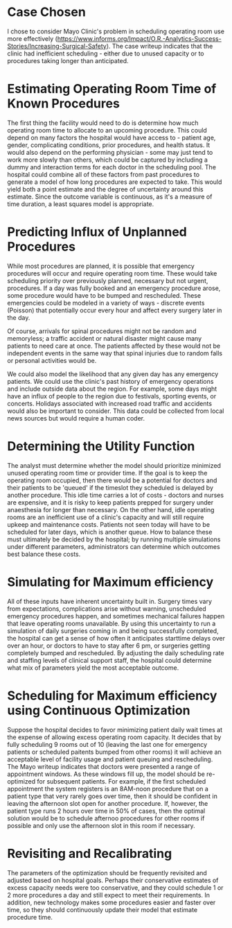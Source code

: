# Case Chosen
I chose to consider Mayo Clinic's problem in scheduling operating room use more effectively (https://www.informs.org/Impact/O.R.-Analytics-Success-Stories/Increasing-Surgical-Safety). The case writeup indicates that the clinic had inefficient scheduling - either due to unused capacity or to procedures taking longer than anticipated.

# Estimating Operating Room Time of Known Procedures
The first thing the facility would need to do is determine how much operating room time to allocate to an upcoming procedure. This could depend on many factors the hospital would have access to - patient age, gender, complicating conditions, prior procedures, and health status. It would also depend on the performing physician - some may just tend to work more slowly than others, which could be captured by including a dummy and interaction terms for each doctor in the scheduling pool. The hospital could combine all of these factors from past procedures to generate a model of how long procedures are expected to take. This would yield both a point estimate and the degree of uncertainty around this estimate. Since the outcome variable is continuous, as it's a measure of time duration, a least squares model is appropriate.

# Predicting Influx of Unplanned Procedures
While most procedures are planned, it is possible that emergency procedures will occur and require operating room time. These would take scheduling priority over previously planned, necessary but not urgent, procedures. If a day was fully booked and an emergency procedure arose, some procedure would have to be bumped and rescheduled. These emergencies could be modeled in a variety of ways - discrete events (Poisson) that potentially occur every hour and affect every surgery later in the day. 

Of course, arrivals for spinal procedures might not be random and memoryless; a traffic accident or natural disaster might cause many patients to need care at once. The patients affected by these would not be independent events in the same way that spinal injuries due to random falls or personal activities would be.

We could also model the likelihood that any given day has any emergency patients. We could use the clinic's past history of emergency operations and include outside data about the region. For example, some days might have an influx of people to the region due to festivals, sporting events, or concerts. Holidays associated with increased road traffic and accidents would also be important to consider. This data could be collected from local news sources but would require a human coder.

# Determining the Utility Function
The analyst must determine whether the model should prioritize minimized unused operating room time or provider time. If the goal is to keep the operating room occupied, then there would be a potential for doctors and their patients to be 'queued' if the timeslot they scheduled is delayed by another procedure. This idle time carries a lot of costs - doctors and nurses are expensive, and it is risky to keep patients prepped for surgery under anaesthesia for longer than necessary. On the other hand, idle operating rooms are an inefficient use of a clinic's capacity and will still require upkeep and maintenance costs. Patients not seen today will have to be scheduled for later days, which is another queue. How to balance these must ultimately be decided by the hospital; by running multiple simulations under different parameters, administrators can determine which outcomes best balance these costs.

# Simulating for Maximum efficiency
All of these inputs have inherent uncertainty built in. Surgery times vary from expectations, complications arise without warning, unscheduled emergency procedures happen, and sometimes mechanical failures happen that leave operating rooms unavailable. By using this uncertainty to run a simulation of daily surgeries coming in and being successfully completed, the hospital can get a sense of how often it anticipates starttime delays over over an hour, or doctors to have to stay after 6 pm, or surgeries getting completely bumped and rescheduled. By adjusting the daily scheduling rate and staffing levels of clinical support staff, the hospital could determine what mix of parameters yield the most acceptable outcome.

# Scheduling for Maximum efficiency using Continuous Optimization
Suppose the hospital decides to favor minimizing patient daily wait times at the expense of allowing excess operating room capacity. It decides that by fully scheduling 9 rooms out of 10 (leaving the last one for emergency patients or scheduled paitents bumped from other rooms) it will achieve an acceptable level of facility usage and patient queuing and rescheduling. The Mayo writeup indicates that doctors were presented a range of appointment windows. As these windows fill up, the model should be re-optimized for subsequent patients. For example, if the first scheduled appointment the system registers is an 8AM-noon procedure that on a patient type that very rarely goes over time, then it should be confident in leaving the afternoon slot open for another procedure. If, however, the patient type runs 2 hours over time in 50% of cases, then the optimal solution would be to schedule afternoo procedures for other rooms if possible and only use the afternoon slot in this room if necessary. 

# Revisiting and Recalibrating
The parameters of the optimization should be frequently revisited and adjusted based on hospital goals. Perhaps their conservative estimates of excess capacity needs were too conservative, and they could schedule 1 or 2 more procedures a day and still expect to meet their requirements. In addition, new technology makes some procedures easier and faster over time, so they should continuously update their model that estimate procedure time. 

